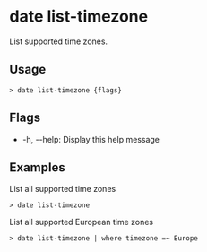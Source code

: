 # date list-timezone
List supported time zones.

## Usage
```shell
> date list-timezone {flags} 
 ```

## Flags
* -h, --help: Display this help message

## Examples
  List all supported time zones
```shell
> date list-timezone
 ```

  List all supported European time zones
```shell
> date list-timezone | where timezone =~ Europe
 ```


